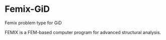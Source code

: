 # Femix-GiD

Femix problem type for GiD

FEMIX is a FEM-based computer program for advanced structural analysis.

